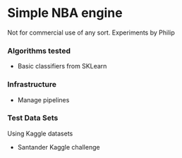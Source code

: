 # **Simple NBA engine**

Not for commercial use of any sort. Experiments by Philip

### Algorithms tested
* Basic classifiers from SKLearn

### Infrastructure
* Manage pipelines

### Test Data Sets
Using Kaggle datasets
* Santander Kaggle challenge
